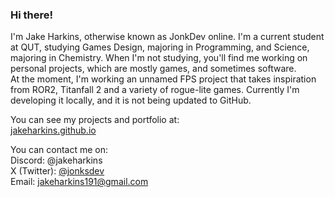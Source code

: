 ### Hi there!

I'm Jake Harkins, otherwise known as JonkDev online. I'm a current student at QUT, studying Games Design, majoring in Programming, and Science, majoring in Chemistry.
When I'm not studying, you'll find me working on personal projects, which are mostly games, and sometimes software.<br>
At the moment, I'm working an unnamed FPS project that takes inspiration from ROR2, Titanfall 2 and a variety of rogue-lite games. Currently I'm developing it locally, and it is not being updated to GitHub.

You can see my projects and portfolio at: <br>
<a href="https://jakeharkins.github.io" target="_blank">jakeharkins.github.io</a>

You can contact me on: <br>
Discord: @jakeharkins <br>
X (Twitter): <a href="x.com/jonksdev">@jonksdev</a> <br>
Email: jakeharkins191@gmail.com <br>
